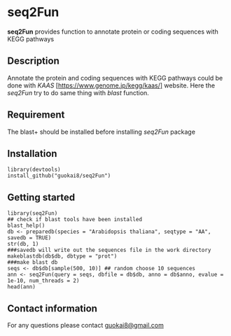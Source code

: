 # seq2Fun
__seq2Fun__ provides function to annotate protein or coding sequences with KEGG pathways
## Description
Annotate the protein and coding sequences with KEGG pathways could be done with _KAAS_ [https://www.genome.jp/kegg/kaas/] website. Here the _seq2Fun_ try to do same thing with _blast_ function.
## Requirement
The blast+ should be installed before installing _seq2Fun_ package
## Installation
```
library(devtools)
install_github("guokai8/seq2Fun")
``` 

## Getting started

```
library(seq2Fun)
## check if blast tools have been installed
blast_help()
db <- preparedb(species = "Arabidopsis thaliana", seqtype = "AA", savedb = TRUE) 
str(db, 1)
###savedb will write out the sequences file in the work directory
makeblastdb(db$db, dbtype = "prot")
###make blast db  
seqs <- db$db[sample(500, 10)] ## random choose 10 sequences
ann <- seq2Fun(query = seqs, dbfile = db$db, anno = db$anno, evalue = 1e-10, num_threads = 2)
head(ann)
```

## Contact information

For any questions please contact guokai8@gmail.com
